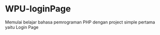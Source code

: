 # WPU-loginPage
Memulai belajar bahasa pemrograman PHP dengan project simple pertama yaitu Login Page
